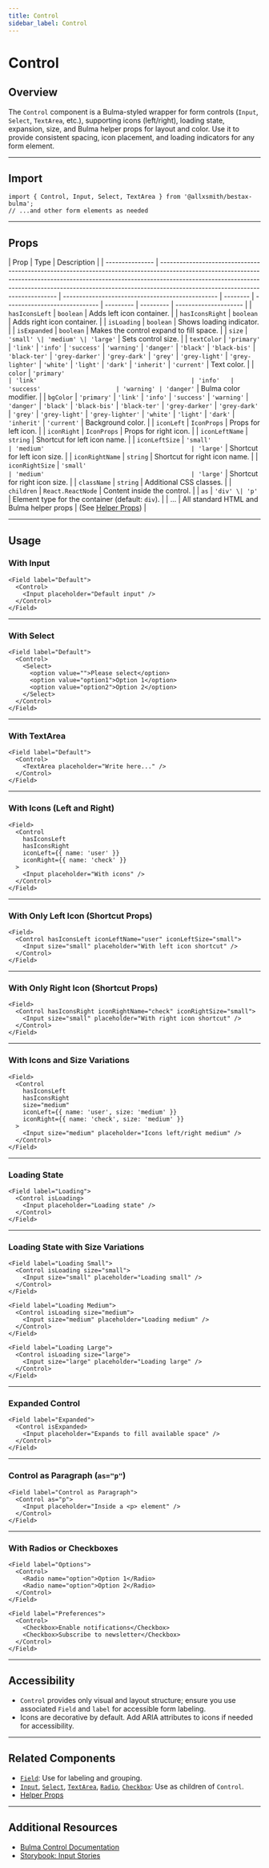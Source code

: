 ```yaml
---
title: Control
sidebar_label: Control
---
```


# Control

## Overview

The `Control` component is a Bulma-styled wrapper for form controls (`Input`, `Select`, `TextArea`, etc.), supporting icons (left/right), loading state, expansion, size, and Bulma helper props for layout and color. Use it to provide consistent spacing, icon placement, and loading indicators for any form element.

---

## Import

```tsx
import { Control, Input, Select, TextArea } from '@allxsmith/bestax-bulma';
// ...and other form elements as needed
```

---

## Props

| Prop            | Type                                                                                                                                                                                                                                                                                     | Description                                      |
| --------------- | ---------------------------------------------------------------------------------------------------------------------------------------------------------------------------------------------------------------------------------------------------------------------------------------- | ------------------------------------------------ | -------- | ----------------------------- | --------- | --------- | --------------------- |
| `hasIconsLeft`  | `boolean`                                                                                                                                                                                                                                                                                | Adds left icon container.                        |
| `hasIconsRight` | `boolean`                                                                                                                                                                                                                                                                                | Adds right icon container.                       |
| `isLoading`     | `boolean`                                                                                                                                                                                                                                                                                | Shows loading indicator.                         |
| `isExpanded`    | `boolean`                                                                                                                                                                                                                                                                                | Makes the control expand to fill space.          |
| `size`          | `'small' \| 'medium' \| 'large'`                                                                                                                                                                                                                                                         | Sets control size.                               |
| `textColor`     | `'primary'` \| `'link'` \| `'info'` \| `'success'` \| `'warning'` \| `'danger'` \| `'black'` \| `'black-bis'` \| `'black-ter'` \| `'grey-darker'` \| `'grey-dark'` \| `'grey'` \| `'grey-light'` \| `'grey-lighter'` \| `'white'` \| `'light'` \| `'dark'` \| `'inherit'` \| `'current'` | Text color.                                      |
| `color`         | `'primary'                                                                                                                                                                                                                                                                               | 'link'                                           | 'info'   | 'success'                     | 'warning' | 'danger'` | Bulma color modifier. |
| `bgColor`       | `'primary'` \| `'link'` \| `'info'` \| `'success'` \| `'warning'` \| `'danger'` \| `'black'` \| `'black-bis'` \| `'black-ter'` \| `'grey-darker'` \| `'grey-dark'` \| `'grey'` \| `'grey-light'` \| `'grey-lighter'` \| `'white'` \| `'light'` \| `'dark'` \| `'inherit'` \| `'current'` | Background color.                                |
| `iconLeft`      | `IconProps`                                                                                                                                                                                                                                                                              | Props for left icon.                             |
| `iconRight`     | `IconProps`                                                                                                                                                                                                                                                                              | Props for right icon.                            |
| `iconLeftName`  | `string`                                                                                                                                                                                                                                                                                 | Shortcut for left icon name.                     |
| `iconLeftSize`  | `'small'                                                                                                                                                                                                                                                                                 | 'medium'                                         | 'large'` | Shortcut for left icon size.  |
| `iconRightName` | `string`                                                                                                                                                                                                                                                                                 | Shortcut for right icon name.                    |
| `iconRightSize` | `'small'                                                                                                                                                                                                                                                                                 | 'medium'                                         | 'large'` | Shortcut for right icon size. |
| `className`     | `string`                                                                                                                                                                                                                                                                                 | Additional CSS classes.                          |
| `children`      | `React.ReactNode`                                                                                                                                                                                                                                                                        | Content inside the control.                      |
| `as`            | `'div' \| 'p'`                                                                                                                                                                                                                                                                           | Element type for the container (default: `div`). |
| ...             | All standard HTML and Bulma helper props                                                                                                                                                                                                                                                 | (See [Helper Props](../helpers/usebulmaclasses)) |

---

## Usage

### With Input

```tsx
<Field label="Default">
  <Control>
    <Input placeholder="Default input" />
  </Control>
</Field>
```

---

### With Select

```tsx
<Field label="Default">
  <Control>
    <Select>
      <option value="">Please select</option>
      <option value="option1">Option 1</option>
      <option value="option2">Option 2</option>
    </Select>
  </Control>
</Field>
```

---

### With TextArea

```tsx
<Field label="Default">
  <Control>
    <TextArea placeholder="Write here..." />
  </Control>
</Field>
```

---

### With Icons (Left and Right)

```tsx
<Field>
  <Control
    hasIconsLeft
    hasIconsRight
    iconLeft={{ name: 'user' }}
    iconRight={{ name: 'check' }}
  >
    <Input placeholder="With icons" />
  </Control>
</Field>
```

---

### With Only Left Icon (Shortcut Props)

```tsx
<Field>
  <Control hasIconsLeft iconLeftName="user" iconLeftSize="small">
    <Input size="small" placeholder="With left icon shortcut" />
  </Control>
</Field>
```

---

### With Only Right Icon (Shortcut Props)

```tsx
<Field>
  <Control hasIconsRight iconRightName="check" iconRightSize="small">
    <Input size="small" placeholder="With right icon shortcut" />
  </Control>
</Field>
```

---

### With Icons and Size Variations

```tsx
<Field>
  <Control
    hasIconsLeft
    hasIconsRight
    size="medium"
    iconLeft={{ name: 'user', size: 'medium' }}
    iconRight={{ name: 'check', size: 'medium' }}
  >
    <Input size="medium" placeholder="Icons left/right medium" />
  </Control>
</Field>
```

---

### Loading State

```tsx
<Field label="Loading">
  <Control isLoading>
    <Input placeholder="Loading state" />
  </Control>
</Field>
```

---

### Loading State with Size Variations

```tsx
<Field label="Loading Small">
  <Control isLoading size="small">
    <Input size="small" placeholder="Loading small" />
  </Control>
</Field>

<Field label="Loading Medium">
  <Control isLoading size="medium">
    <Input size="medium" placeholder="Loading medium" />
  </Control>
</Field>

<Field label="Loading Large">
  <Control isLoading size="large">
    <Input size="large" placeholder="Loading large" />
  </Control>
</Field>
```

---

### Expanded Control

```tsx
<Field label="Expanded">
  <Control isExpanded>
    <Input placeholder="Expands to fill available space" />
  </Control>
</Field>
```

---

### Control as Paragraph (`as="p"`)

```tsx
<Field label="Control as Paragraph">
  <Control as="p">
    <Input placeholder="Inside a <p> element" />
  </Control>
</Field>
```

---

### With Radios or Checkboxes

```tsx
<Field label="Options">
  <Control>
    <Radio name="option">Option 1</Radio>
    <Radio name="option">Option 2</Radio>
  </Control>
</Field>

<Field label="Preferences">
  <Control>
    <Checkbox>Enable notifications</Checkbox>
    <Checkbox>Subscribe to newsletter</Checkbox>
  </Control>
</Field>
```

---

## Accessibility

- `Control` provides only visual and layout structure; ensure you use associated `Field` and `label` for accessible form labeling.
- Icons are decorative by default. Add ARIA attributes to icons if needed for accessibility.

---

## Related Components

- [`Field`](./field.md): Use for labeling and grouping.
- [`Input`](./input.md), [`Select`](./select.md), [`TextArea`](./textarea.md), [`Radio`](./radio.md), [`Checkbox`](./checkbox.md): Use as children of `Control`.
- [Helper Props](../helpers/usebulmaclasses.md)

---

## Additional Resources

- [Bulma Control Documentation](https://bulma.io/documentation/form/general/#control)
- [Storybook: Input Stories](https://bestax.cc/storybook/?path=/story/form-input--default)
